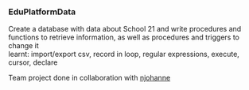 ### EduPlatformData

Create a database with data about School 21 and write procedures and functions to retrieve information, as well as procedures and triggers to change it  
learnt: import/export csv, record in loop, regular expressions, execute, cursor, declare

Team project done in collaboration with [njohanne](https://github.com/njohanne)
